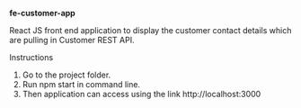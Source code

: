 <b>fe-customer-app</b>

React JS front end application to display the customer contact details which are pulling in Customer REST API.

Instructions

1. Go to the project folder.
2. Run npm start in command line.
3. Then application can access using the link http://localhost:3000
